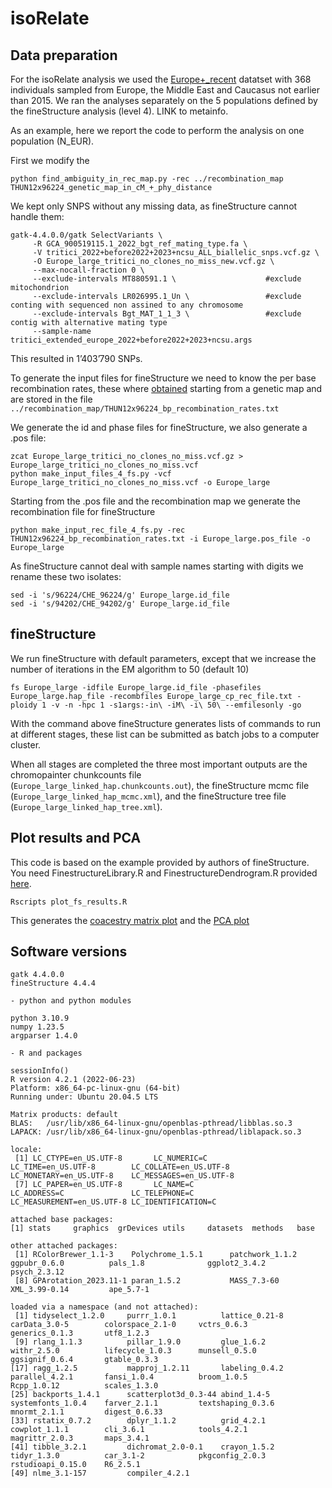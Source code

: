 # isoRelate
## Data preparation

For the isoRelate analysis we used the [Europe+_recent](../Datasets/Datasets.md) datatset with 368 individuals sampled from Europe, the Middle East and Caucasus not earlier than 2015.
We ran the analyses separately on the 5 populations defined by the fineStructure analysis (level 4). LINK to metainfo.

As an example, here we report the code to perform the analysis on one population (N_EUR).

First we modify the 

```
python find_ambiguity_in_rec_map.py -rec ../recombination_map THUN12x96224_genetic_map_in_cM_+_phy_distance
```


We kept only SNPS without any missing data, as fineStructure cannot handle them: 

```
gatk-4.4.0.0/gatk SelectVariants \
     -R GCA_900519115.1_2022_bgt_ref_mating_type.fa \
     -V tritici_2022+before2022+2023+ncsu_ALL_biallelic_snps.vcf.gz \
     -O Europe_large_tritici_no_clones_no_miss_new.vcf.gz \
     --max-nocall-fraction 0 \
     --exclude-intervals MT880591.1 \                    #exclude mitochondrion
     --exclude-intervals LR026995.1_Un \                 #exclude conting with sequenced non assined to any chromosome
     --exclude-intervals Bgt_MAT_1_1_3 \                 #exclude contig with alternative mating type
     --sample-name tritici_extended_europe_2022+before2022+2023+ncsu.args      
```

This resulted in 1’403’790  SNPs.

To generate the input files for fineStructure we need to know the per base recombination rates, these where [obtained](../recombination_map/recombination_map.md) starting from a genetic map and are stored in the file `../recombination_map/THUN12x96224_bp_recombination_rates.txt`

We generate the id and phase files for fineStructure, we also generate a .pos file:

```
zcat Europe_large_tritici_no_clones_no_miss.vcf.gz > Europe_large_tritici_no_clones_no_miss.vcf
python make_input_files_4_fs.py -vcf Europe_large_tritici_no_clones_no_miss.vcf -o Europe_large
```

Starting from the .pos file and the recombination map we generate the recombination file for fineStructure

```
python make_input_rec_file_4_fs.py -rec THUN12x96224_bp_recombination_rates.txt -i Europe_large.pos_file -o Europe_large
```


As fineStructure cannot deal with sample names starting with digits we rename these two isolates:
```
sed -i 's/96224/CHE_96224/g' Europe_large.id_file
sed -i 's/94202/CHE_94202/g' Europe_large.id_file
```

## fineStructure

We run fineStructure with default parameters, except that we increase the number of iterations in the EM algorithm to 50 (default 10)

```
fs Europe_large -idfile Europe_large.id_file -phasefiles Europe_large.hap_file -recombfiles Europe_large_cp_rec_file.txt -ploidy 1 -v -n -hpc 1 -s1args:-in\ -iM\ -i\ 50\ --emfilesonly -go
```
With the command above fineStructure generates lists of commands to run at different stages, these list can be submitted as batch jobs to a computer cluster.

When all stages are completed the three most important outputs are the chromopainter chunkcounts file (`Europe_large_linked_hap.chunkcounts.out`), the fineStructure mcmc file (`Europe_large_linked_hap_mcmc.xml`), and the fineStructure tree file (`Europe_large_linked_hap_tree.xml`).

## Plot results and PCA

This code is based on the example provided by authors of fineStructure. You need FinestructureLibrary.R and FinestructureDendrogram.R provided [here](https://people.maths.bris.ac.uk/~madjl/finestructure/toolsummary.html).

```
Rscripts plot_fs_results.R
```

This generates the [coacestry matrix plot](Europe_large_Coancestry.pdf) and the [PCA plot](Europe_large_PCA.pdf)

## Software versions
```
gatk 4.4.0.0
fineStructure 4.4.4

- python and python modules

python 3.10.9
numpy 1.23.5    
argparser 1.4.0

- R and packages

sessionInfo()
R version 4.2.1 (2022-06-23)
Platform: x86_64-pc-linux-gnu (64-bit)
Running under: Ubuntu 20.04.5 LTS

Matrix products: default
BLAS:   /usr/lib/x86_64-linux-gnu/openblas-pthread/libblas.so.3
LAPACK: /usr/lib/x86_64-linux-gnu/openblas-pthread/liblapack.so.3

locale:
 [1] LC_CTYPE=en_US.UTF-8       LC_NUMERIC=C               LC_TIME=en_US.UTF-8        LC_COLLATE=en_US.UTF-8     LC_MONETARY=en_US.UTF-8    LC_MESSAGES=en_US.UTF-8   
 [7] LC_PAPER=en_US.UTF-8       LC_NAME=C                  LC_ADDRESS=C               LC_TELEPHONE=C             LC_MEASUREMENT=en_US.UTF-8 LC_IDENTIFICATION=C       

attached base packages:
[1] stats     graphics  grDevices utils     datasets  methods   base     

other attached packages:
 [1] RColorBrewer_1.1-3    Polychrome_1.5.1      patchwork_1.1.2       ggpubr_0.6.0          pals_1.8              ggplot2_3.4.2         psych_2.3.12         
 [8] GPArotation_2023.11-1 paran_1.5.2           MASS_7.3-60           XML_3.99-0.14         ape_5.7-1            

loaded via a namespace (and not attached):
 [1] tidyselect_1.2.0     purrr_1.0.1          lattice_0.21-8       carData_3.0-5        colorspace_2.1-0     vctrs_0.6.3          generics_0.1.3       utf8_1.2.3          
 [9] rlang_1.1.3          pillar_1.9.0         glue_1.6.2           withr_2.5.0          lifecycle_1.0.3      munsell_0.5.0        ggsignif_0.6.4       gtable_0.3.3        
[17] ragg_1.2.5           mapproj_1.2.11       labeling_0.4.2       parallel_4.2.1       fansi_1.0.4          broom_1.0.5          Rcpp_1.0.12          scales_1.3.0        
[25] backports_1.4.1      scatterplot3d_0.3-44 abind_1.4-5          systemfonts_1.0.4    farver_2.1.1         textshaping_0.3.6    mnormt_2.1.1         digest_0.6.33       
[33] rstatix_0.7.2        dplyr_1.1.2          grid_4.2.1           cowplot_1.1.1        cli_3.6.1            tools_4.2.1          magrittr_2.0.3       maps_3.4.1          
[41] tibble_3.2.1         dichromat_2.0-0.1    crayon_1.5.2         tidyr_1.3.0          car_3.1-2            pkgconfig_2.0.3      rstudioapi_0.15.0    R6_2.5.1            
[49] nlme_3.1-157         compiler_4.2.1    

```
